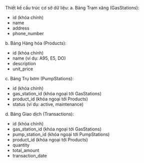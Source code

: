 Thiết kế cấu trúc cơ sở dữ liệu:
a. Bảng Trạm xăng (GasStations):
- id (khóa chính)
- name
- address
- phone_number

b. Bảng Hàng hóa (Products):
- id (khóa chính)
- name (ví dụ: A95, E5, DO)
- description
- unit_price

c. Bảng Trụ bơm (PumpStations):
- id (khóa chính)
- gas_station_id (khóa ngoại tới GasStations)
- product_id (khóa ngoại tới Products)
- status (ví dụ: active, maintenance)


d. Bảng Giao dịch (Transactions):
- id (khóa chính)
- gas_station_id (khóa ngoại tới GasStations)
- pump_station_id (khóa ngoại tới PumpStations)
- product_id (khóa ngoại tới Products)
- quantity
- total_amount
- transaction_date